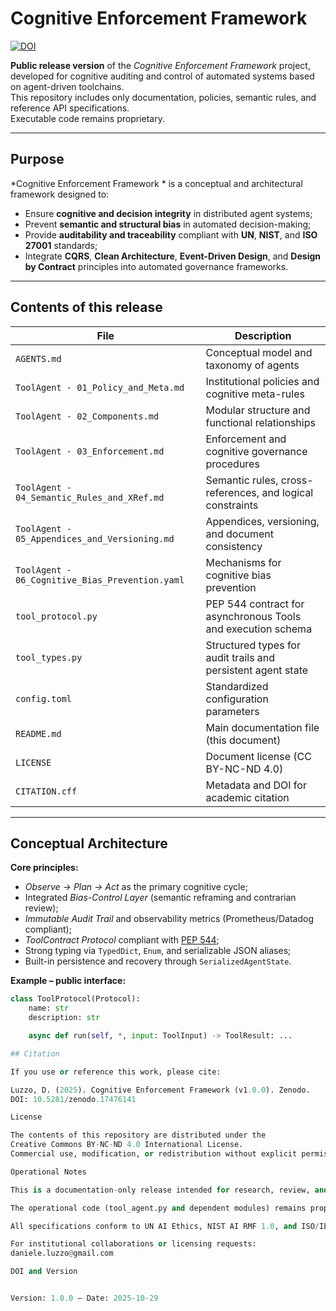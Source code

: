 # Cognitive Enforcement Framework  
[![DOI](https://zenodo.org/badge/DOI/10.5281/zenodo.17476141.svg)](https://doi.org/10.5281/zenodo.17476141)


**Public release version** of the *Cognitive Enforcement Framework* project, developed for cognitive auditing and control of automated systems based on agent-driven toolchains.  
This repository includes only documentation, policies, semantic rules, and reference API specifications.  
Executable code remains proprietary.

---

## Purpose

*Cognitive Enforcement Framework * is a conceptual and architectural framework designed to:

- Ensure **cognitive and decision integrity** in distributed agent systems;
- Prevent **semantic and structural bias** in automated decision-making;
- Provide **auditability and traceability** compliant with **UN**, **NIST**, and **ISO 27001** standards;
- Integrate **CQRS**, **Clean Architecture**, **Event-Driven Design**, and **Design by Contract** principles into automated governance frameworks.

---

## Contents of this release

| File | Description |
|------|--------------|
| `AGENTS.md` | Conceptual model and taxonomy of agents |
| `ToolAgent - 01_Policy_and_Meta.md` | Institutional policies and cognitive meta-rules |
| `ToolAgent - 02_Components.md` | Modular structure and functional relationships |
| `ToolAgent - 03_Enforcement.md` | Enforcement and cognitive governance procedures |
| `ToolAgent - 04_Semantic_Rules_and_XRef.md` | Semantic rules, cross-references, and logical constraints |
| `ToolAgent - 05_Appendices_and_Versioning.md` | Appendices, versioning, and document consistency |
| `ToolAgent - 06_Cognitive_Bias_Prevention.yaml` | Mechanisms for cognitive bias prevention |
| `tool_protocol.py` | PEP 544 contract for asynchronous Tools and execution schema |
| `tool_types.py` | Structured types for audit trails and persistent agent state |
| `config.toml` | Standardized configuration parameters |
| `README.md` | Main documentation file (this document) |
| `LICENSE` | Document license (CC BY-NC-ND 4.0) |
| `CITATION.cff` | Metadata and DOI for academic citation |

---

## Conceptual Architecture

**Core principles:**
- *Observe → Plan → Act* as the primary cognitive cycle;  
- Integrated *Bias-Control Layer* (semantic reframing and contrarian review);  
- *Immutable Audit Trail* and observability metrics (Prometheus/Datadog compliant);  
- *ToolContract Protocol* compliant with [PEP 544](https://peps.python.org/pep-0544/);  
- Strong typing via `TypedDict`, `Enum`, and serializable JSON aliases;  
- Built-in persistence and recovery through `SerializedAgentState`.

**Example – public interface:**
```python
class ToolProtocol(Protocol):
    name: str
    description: str

    async def run(self, *, input: ToolInput) -> ToolResult: ...

## Citation

If you use or reference this work, please cite:

Luzzo, D. (2025). Cognitive Enforcement Framework (v1.0.0). Zenodo.  
DOI: 10.5281/zenodo.17476141

License

The contents of this repository are distributed under the
Creative Commons BY-NC-ND 4.0 International License.
Commercial use, modification, or redistribution without explicit permission is prohibited.

Operational Notes

This is a documentation-only release intended for research, review, and citation.

The operational code (tool_agent.py and dependent modules) remains proprietary.

All specifications conform to UN AI Ethics, NIST AI RMF 1.0, and ISO/IEC 42001 guidelines.

For institutional collaborations or licensing requests:
daniele.luzzo@gmail.com

DOI and Version


Version: 1.0.0 — Date: 2025-10-29


